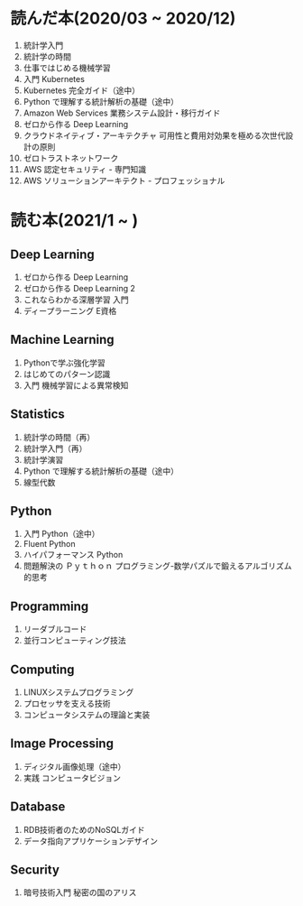 # 読んだ本(2020/03 ~ 2020/12)
1. 統計学入門
1. 統計学の時間
1. 仕事ではじめる機械学習
1. 入門 Kubernetes
1. Kubernetes 完全ガイド（途中）
1. Python で理解する統計解析の基礎（途中）
1. Amazon Web Services 業務システム設計・移行ガイド
1. ゼロから作る Deep Learning
1. クラウドネイティブ・アーキテクチャ 可用性と費用対効果を極める次世代設計の原則
1. ゼロトラストネットワーク
1. AWS 認定セキュリティ - 専門知識
1. AWS ソリューションアーキテクト - プロフェッショナル

# 読む本(2021/1 ~ )

## Deep Learning
1. ゼロから作る Deep Learning
1. ゼロから作る Deep Learning 2
1. これならわかる深層学習 入門
1. ディープラーニング E資格

## Machine Learning 
1. Pythonで学ぶ強化学習
1. はじめてのパターン認識
1. 入門 機械学習による異常検知

## Statistics
1. 統計学の時間（再）
1. 統計学入門（再）
1. 統計学演習
1. Python で理解する統計解析の基礎（途中）
1. 線型代数

## Python
1. 入門 Python（途中）
1. Fluent Python
1. ハイパフォーマンス Python
1. 問題解決の Ｐｙｔｈｏｎ プログラミング-数学パズルで鍛えるアルゴリズム的思考

## Programming
1. リーダブルコード
1. 並行コンピューティング技法

## Computing
1. LINUXシステムプログラミング
1. プロセッサを支える技術
1. コンピュータシステムの理論と実装

## Image Processing
1. ディジタル画像処理（途中）
1. 実践 コンピュータビジョン

## Database
1. RDB技術者のためのNoSQLガイド
1. データ指向アプリケーションデザイン

## Security
1. 暗号技術入門 秘密の国のアリス
